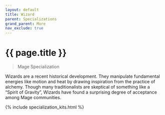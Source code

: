 ```yaml
---
layout: default
title: Wizard
parent: Specializations
grand_parent: More
nav_exclude: true
---
```


# {{ page.title }}

> Mage Specialization

Wizards are a recent historical development. They manipulate fundamental energies like motion and heat by drawing inspiration from the practice of alchemy. Though many traditionalists are skeptical of something like a “Spirit of Gravity”, Wizards have found a surprising degree of acceptance among Mage communities.

{% include specialization_kits.html %}